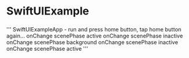 # SwiftUIExample

###
'''
SwiftUIExampleApp - run and press home button, tap home button again...
onChange scenePhase active
onChange scenePhase inactive
onChange scenePhase background
onChange scenePhase inactive
onChange scenePhase active
'''
